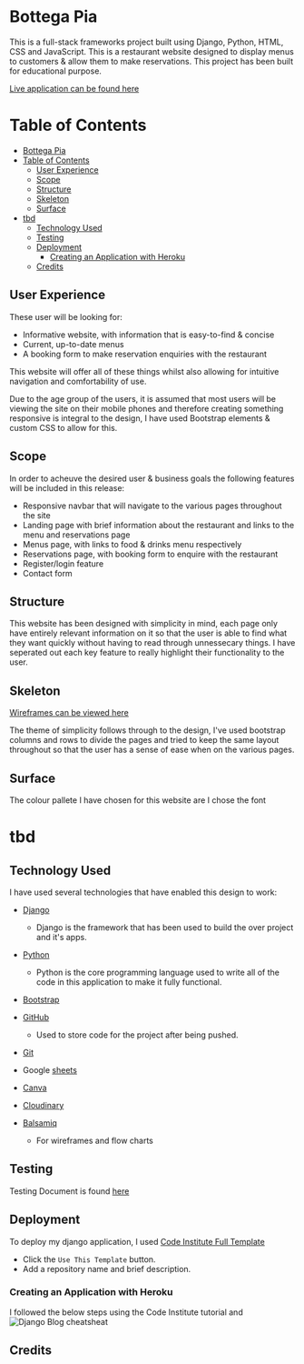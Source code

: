 # Bottega Pia
This is a full-stack frameworks project built using Django, Python, HTML, CSS and JavaScript. This is a restaurant website designed to display menus to customers & allow them to make reservations. This project has been built for educational purpose.

[Live application can be found here](https://bottegapia.herokuapp.com/)

# Table of Contents
- [Bottega Pia](#bottega-pia)
- [Table of Contents](#table-of-contents)
  - [User Experience](#user-experience)
  - [Scope](#scope)
  - [Structure](#structure)
  - [Skeleton](#skeleton)
  - [Surface](#surface)
- [tbd](#tbd)
  - [Technology Used](#technology-used)
  - [Testing](#testing)
  - [Deployment](#deployment)
    - [Creating an Application with Heroku](#creating-an-application-with-heroku)
  - [Credits](#credits)

## User Experience
These user will be looking for:
- Informative website, with information that is easy-to-find & concise
- Current, up-to-date menus
- A booking form to make reservation enquiries with the restaurant

This website will offer all of these things whilst also allowing for intuitive navigation and comfortability of use. 

Due to the age group of the users, it is assumed that most users will be viewing the site on their mobile phones and therefore creating something responsive is integral to the design, I have used Bootstrap elements & custom CSS to allow for this.

## Scope
In order to acheuve the desired user & business goals the following features will be included in this release:

- Responsive navbar that will navigate to the various pages throughout the site
- Landing page with brief information about the restaurant and links to the menu and reservations page
- Menus page, with links to food & drinks menu respectively
- Reservations page, with booking form to enquire with the restaurant
- Register/login feature
- Contact form

## Structure
This website has been designed with simplicity in mind, each page only have entirely relevant information on it so that the user is able to find what they want quickly without having to read through unnessecary things. I have seperated out each key feature to really highlight their functionality to the user.

## Skeleton
[Wireframes can be viewed here](assets/documents/wireframes/WIREFRAMES.md)

The theme of simplicity follows through to the design, I've used bootstrap columns and rows to divide the pages and tried to keep the same layout throughout so that the user has a sense of ease when on the various pages. 

## Surface
The colour pallete I have chosen for this website are 
I chose the font
# tbd



## Technology Used
I have used several technologies that have enabled this design to work:
- [Django](https://www.djangoproject.com/)
    - Django is the framework that has been used to build the over project and it's apps.
- [Python](https://www.python.org/)
    - Python is the core programming language used to write all of the code in this application to make it fully functional.
- [Bootstrap](https://getbootstrap.com/docs/5.2/getting-started/introduction/)

- [GitHub](https://github.com/)
    - Used to store code for the project after being pushed.
- [Git](https://git-scm.com/)
- Google [sheets](https://www.google.com/sheets/about/)
- [Canva](https://www.canva.com/)
- [Cloudinary](https://cloudinary.com/)
- [Balsamiq](https://balsamiq.com/)
  - For wireframes and flow charts

## Testing
Testing Document is found [here](https://docs.google.com/spreadsheets/d/15nLGvvOe-gkxcLGmvUc7a_84_5jA6UGyUBGgMEQ42Fg/edit#gid=0)

## Deployment
To deploy my django application, I used [Code Institute Full Template](https://github.com/Code-Institute-Org/gitpod-full-template)
- Click the `Use This Template` button.
- Add a repository name and brief description. 

### Creating an Application with Heroku
I followed the below steps using the Code Institute tutorial and ![Django Blog cheatsheat](https://docs.google.com/document/d/1P5CWvS5cYalkQOLeQiijpSViDPogtKM7ZGyqK-yehhQ/edit)

## Credits